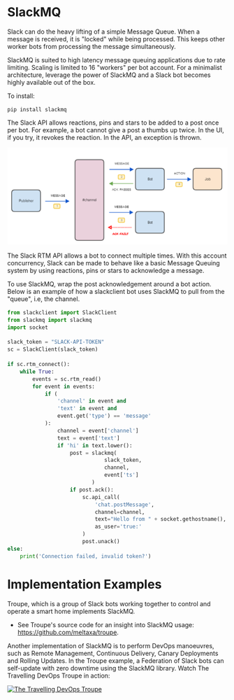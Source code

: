 # SlackMQ

Slack can do the heavy lifting of a simple Message Queue. When a message is received,
it is "locked" while being processed. This keeps other worker bots from processing the
message simultaneously.

SlackMQ is suited to high latency message queuing applications due to rate limiting.
Scaling is limited to 16 "workers" per bot account. For a minimalist architecture,
leverage the power of SlackMQ and a Slack bot becomes highly available out of the box.

To install:
```
pip install slackmq
```

The Slack API allows reactions, pins and stars to be added to a post once per bot.
For example, a bot cannot give a post a thumbs up twice. In the UI, if you try, it
revokes the reaction. In the API, an exception is thrown.

![SlackMQ workflow](https://github.com/meltaxa/slackmq/blob/master/docs/slackmq-workflow.png?raw=true)

The Slack RTM API allows a bot to connect multiple times. With this account concurrency, 
Slack can be made to behave like a basic Message Queuing system by using reactions,
pins or stars to acknowledge a message.

To use SlackMQ, wrap the post acknowledgement around a bot action. Below is an example
of how a slackclient bot uses SlackMQ to pull from the "queue", i.e, the channel.

```python
from slackclient import SlackClient
from slackmq import slackmq
import socket

slack_token = "SLACK-API-TOKEN"
sc = SlackClient(slack_token)

if sc.rtm_connect():
    while True:
        events = sc.rtm_read()
        for event in events:
            if (
                'channel' in event and
                'text' in event and
                event.get('type') == 'message'
            ):
                channel = event['channel']
                text = event['text']
                if 'hi' in text.lower():
                    post = slackmq(
                               slack_token,
                               channel,
                               event['ts']
                           )
                    if post.ack():
                        sc.api_call(
                            'chat.postMessage',
                            channel=channel,
                            text="Hello from " + socket.gethostname(),
                            as_user='true:'
                        )
                        post.unack()
else:
    print('Connection failed, invalid token?')
```

# Implementation Examples

Troupe, which is a group of Slack bots working together to control and operate a smart 
home implements SlackMQ. 
- See Troupe's source code for an insight into SlackMQ usage: https://github.com/meltaxa/troupe.

Another implementation of SlackMQ is to perform DevOps manoeuvres, such as
Remote Management, Continuous Delivery, Canary Deployments and Rolling Updates. In the
Troupe example, a Federation of Slack bots can self-update with zero downtime using the
SlackMQ library. Watch The Travelling DevOps Troupe in action:

[![The Travelling DevOps Troupe](http://img.youtube.com/vi/7TuYA2jt-Vc/0.jpg)](https://www.youtube.com/watch?v=7TuYA2jt-Vc "The Travelling DevOps Troupe")
